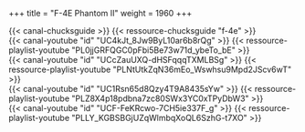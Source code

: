 +++
title = "F-4E Phantom II"
weight = 1960
+++

<div class="contenu"> <!-- Chuck's guide //-->
{{< canal-chucksguide >}}
{{< ressource-chucksguide "f-4e" >}}
</div>

<div class="contenu"> <!-- Ian Christie //-->
{{< canal-youtube "id" "UC4kJt_8Jw9ByL10ar6b8rQg" >}}
{{< ressource-playlist-youtube "PL0jjGRFQGC0pFbi5Be73w71d_ybeTo_bE" >}}
</div>

<div class="contenu"> <!-- CasmoTV//-->
{{< canal-youtube "id" "UCcZauUXQ-dHSFqqqTXMLBSg" >}}
{{< ressource-playlist-youtube "PLNtUtkZqN36mEo_Wswhsu9Mpd2JScv6wT" >}}
</div>

<div class="contenu"> <!-- Spud Spike //-->
{{< canal-youtube "id" "UC1Rsn65d8Qzy4T9A8435sYw" >}}
{{< ressource-playlist-youtube "PLZ8X4p18pdbna7zc80SWx3YC0xTPyDbW3" >}}
</div>

<div class="contenu"> <!-- deephack //-->
{{< canal-youtube "id" "UCF-FeKRcwo-7CH5ie337F_g" >}}
{{< ressource-playlist-youtube "PLLY_KGBSBGjUZqWlmbqXoQL6SzhG-t7XO" >}}
</div>